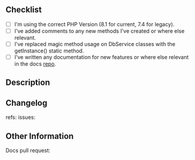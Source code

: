 <!-- Have you made sure the following is correct? -->
## Checklist
- [ ] I'm using the correct PHP Version (8.1 for current, 7.4 for legacy).
- [ ] I've added comments to any new methods I've created or where else relevant.
- [ ] I've replaced magic method usage on DbService classes with the getInstance() static method.
- [ ] I've written any documentation for new features or where else relevant in the docs [repo](https://github.com/2pisoftware/cmfive-docs).

<!-- Add a short description. -->
## Description

<!-- List your changes as a dot point list. -->
## Changelog

<!-- Add any important refs or issues numbers. -->
refs:
issues:

<!-- Add any other information that might be relevant. -->
## Other Information

<!-- Link to the docs pull request if documentation changes have been made. -->
Docs pull request: